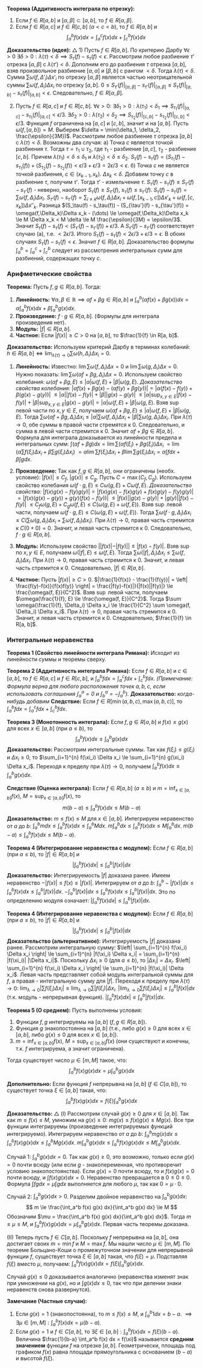 **Теорема (Аддитивность интеграла по отрезку):**
1.  Если $f \in R[a, b]$ и $[\alpha, \beta] \subset [a, b]$, то $f \in R[\alpha, \beta]$.
2.  Если $f \in R[a, c]$ и $f \in R[c, b]$ ($a < c < b$), то $f \in R[a, b]$ и
    $$ \int_a^b f(x) dx = \int_a^c f(x) dx + \int_c^b f(x) dx $$

**Доказательство (идея):**
$\triangle$ 1) Пусть $f \in R[a, b]$. По критерию Дарбу $\forall \epsilon > 0 \ \exists \delta > 0 : \lambda(\tau) < \delta \implies S_\tau(f) - s_\tau(f) < \epsilon$.
Рассмотрим любое разбиение $\tau'$ отрезка $[\alpha, \beta]$ с $\lambda(\tau') < \delta$. Дополним его до разбиения $\tau$ отрезка $[a, b]$, взяв произвольное разбиение $[a, \alpha]$ и $[\beta, b]$ с рангом $<\delta$. Тогда $\lambda(\tau) < \delta$.
Сумма $\sum \omega(f, \Delta'_i) \Delta x'_i$ по отрезку $[\alpha, \beta]$ является частью неотрицательной суммы $\sum \omega(f, \Delta_i) \Delta x_i$ по отрезку $[a, b]$.
$0 \le S_{\tau'}(f)|_{[\alpha,\beta]} - s_{\tau'}(f)|_{[\alpha,\beta]} \le S_\tau(f)|_{[a,b]} - s_\tau(f)|_{[a,b]} < \epsilon$.
Следовательно, $f \in R[\alpha, \beta]$.

2) Пусть $f \in R[a, c]$ и $f \in R[c, b]$.
$\forall \epsilon > 0$:
$\exists \delta_1 > 0 : \lambda(\tau_1) < \delta_1 \implies S_{\tau_1}(f)|_{[a,c]} - s_{\tau_1}(f)|_{[a,c]} < \epsilon/3$.
$\exists \delta_2 > 0 : \lambda(\tau_2) < \delta_2 \implies S_{\tau_2}(f)|_{[c,b]} - s_{\tau_2}(f)|_{[c,b]} < \epsilon/3$.
Функция $f$ ограничена на $[a,c]$ и $[c,b]$, значит и на $[a,b]$. Пусть $\omega(f, [a,b]) = M$.
Выберем $\delta = \min(\delta_1, \delta_2, \frac{\epsilon}{3M})$.
Рассмотрим любое разбиение $\tau$ отрезка $[a, b]$ с $\lambda(\tau) < \delta$.
Возможны два случая:
   а) Точка $c$ является точкой разбиения $\tau$. Тогда $\tau = \tau_1 \cup \tau_2$, где $\tau_1$ - разбиение $[a,c]$, $\tau_2$ - разбиение $[c,b]$. Причем $\lambda(\tau_1) < \delta \le \delta_1$ и $\lambda(\tau_2) < \delta \le \delta_2$.
      $S_\tau(f) - s_\tau(f) = (S_{\tau_1}(f) - s_{\tau_1}(f)) + (S_{\tau_2}(f) - s_{\tau_2}(f)) < \epsilon/3 + \epsilon/3 = 2\epsilon/3 < \epsilon$.
   б) Точка $c$ не является точкой разбиения, $c \in (x_{k-1}, x_k)$. $\Delta x_k < \delta$.
      Добавим точку $c$ в разбиение $\tau$, получим $\tau'$. Тогда $\tau'$ - измельчение $\tau$.
      $S_\tau(f) - s_\tau(f) \le S_{\tau'}(f) - s_{\tau'}(f)$ - неверно, наоборот $S_\tau(f) \ge S_{\tau'}(f)$, $s_\tau(f) \le s_{\tau'}(f)$.
      $S_\tau(f) - s_\tau(f) = \sum \omega(f, \Delta_i) \Delta x_i$.
      $S_{\tau'}(f) - s_{\tau'}(f) = \sum_{i \neq k} \omega(f, \Delta_i) \Delta x_i + \omega(f, [x_{k-1},c])\Delta x'_k + \omega(f, [c,x_k])\Delta x''_k$.
      Разница $(S_\tau(f) - s_\tau(f)) - (S_{\tau'}(f) - s_{\tau'}(f)) = \omega(f,\Delta_k)\Delta x_k - (\dots) \le \omega(f,\Delta_k)\Delta x_k \le M \Delta x_k < M \delta \le M \frac{\epsilon}{3M} = \epsilon/3$.
      Значит $S_\tau(f) - s_\tau(f) < (S_{\tau'}(f) - s_{\tau'}(f)) + \epsilon/3$.
      А $S_{\tau'}(f) - s_{\tau'}(f)$ соответствует случаю (а), т.е. $< 2\epsilon/3$.
      Итого $S_\tau(f) - s_\tau(f) < 2\epsilon/3 + \epsilon/3 = \epsilon$.
В обоих случаях $S_\tau(f) - s_\tau(f) < \epsilon$. Значит $f \in R[a, b]$.
Доказательство формулы $\int_a^b = \int_a^c + \int_c^b$ следует из рассмотрения интегральных сумм для разбиений, содержащих точку $c$.



### Арифметические свойства

**Теорема:** Пусть $f, g \in R[a, b]$. Тогда:
1.  **Линейность:** $\forall \alpha, \beta \in \mathbb{R} \implies \alpha f + \beta g \in R[a, b]$ и $\int_a^b (\alpha f(x) + \beta g(x)) dx = \alpha \int_a^b f(x) dx + \beta \int_a^b g(x) dx$.
2.  **Произведение:** $f \cdot g \in R[a, b]$. (Формулы для интеграла произведения нет).
3.  **Модуль:** $|f| \in R[a, b]$.
4.  **Частное:** Если $|f(x)| \ge C > 0$ на $[a, b]$, то $\frac{1}{f} \in R[a, b]$.

**Доказательство:**
Используем критерий Дарбу в терминах колебаний: $h \in R[a, b] \iff \lim_{\lambda(\tau) \to 0} \sum \omega(h, \Delta_i) \Delta x_i = 0$.

1.  **Линейность:**
    Известно: $\lim \sum \omega(f, \Delta_i) \Delta x = 0$ и $\lim \sum \omega(g, \Delta_i) \Delta x = 0$.
    Нужно показать: $\lim \sum \omega(\alpha f + \beta g, \Delta_i) \Delta x = 0$.
    Используем свойство колебания: $\omega(\alpha f + \beta g, E) \le |\alpha| \omega(f, E) + |\beta| \omega(g, E)$.
    *Доказательство свойства колебания:*
    $|\alpha f(x) + \beta g(x) - (\alpha f(y) + \beta g(y))| = |\alpha(f(x)-f(y)) + \beta(g(x)-g(y))|$
    $\le |\alpha| |f(x)-f(y)| + |\beta| |g(x)-g(y)|$
    $\le |\alpha| \sup_{x,y \in E}|f(x)-f(y)| + |\beta| \sup_{x,y \in E}|g(x)-g(y)| = |\alpha|\omega(f, E) + |\beta|\omega(g, E)$.
    Взяв $\sup$ левой части по $x,y \in E$, получаем $\omega(\alpha f + \beta g, E) \le |\alpha|\omega(f, E) + |\beta|\omega(g, E)$.
    Тогда $\sum \omega(\alpha f + \beta g, \Delta_i) \Delta x_i \le |\alpha| \sum \omega(f, \Delta_i) \Delta x_i + |\beta| \sum \omega(g, \Delta_i) \Delta x_i$.
    При $\lambda(\tau) \to 0$, обе суммы в правой части стремятся к 0. Следовательно, и сумма в левой части стремится к 0. Значит $\alpha f + \beta g \in R[a, b]$.
    Формула для интеграла доказывается из линейности предела и интегральных сумм:
    $\int (\alpha f + \beta g) dx = \lim \sum (\alpha f(\xi_i) + \beta g(\xi_i)) \Delta x_i$
    $= \lim (\alpha \sum f(\xi_i) \Delta x_i + \beta \sum g(\xi_i) \Delta x_i)$
    $= \alpha \lim \sum f(\xi_i) \Delta x_i + \beta \lim \sum g(\xi_i) \Delta x_i = \alpha \int f dx + \beta \int g dx$.

2.  **Произведение:**
    Так как $f, g \in R[a, b]$, они ограничены (необх. условие): $|f(x)| \le C_f$, $|g(x)| \le C_g$. Пусть $C = \max(C_f, C_g)$.
    Используем свойство колебания $\omega(f \cdot g, E) \le C \omega(g, E) + C \omega(f, E)$.
    *Доказательство свойства:*
    $|f(x)g(x) - f(y)g(y)| = |f(x)g(x) - f(x)g(y) + f(x)g(y) - f(y)g(y)|$
    $= |f(x)(g(x)-g(y)) + g(y)(f(x)-f(y))|$
    $\le |f(x)| |g(x)-g(y)| + |g(y)| |f(x)-f(y)|$
    $\le C_f \omega(g, E) + C_g \omega(f, E) \le C (\omega(g, E) + \omega(f, E))$.
    Взяв $\sup$ левой части, получаем $\omega(f \cdot g, E) \le C (\omega(g, E) + \omega(f, E))$.
    Тогда $\sum \omega(f \cdot g, \Delta_i) \Delta x_i \le C (\sum \omega(g, \Delta_i) \Delta x_i + \sum \omega(f, \Delta_i) \Delta x_i)$.
    При $\lambda(\tau) \to 0$, правая часть стремится к $C(0+0)=0$. Значит, и левая часть стремится к 0. Следовательно, $f \cdot g \in R[a, b]$.

3.  **Модуль:**
    Используем свойство $||f(x)| - |f(y)|| \le |f(x) - f(y)|$.
    Взяв $\sup$ по $x, y \in E$, получаем $\omega(|f|, E) \le \omega(f, E)$.
    Тогда $\sum \omega(|f|, \Delta_i) \Delta x_i \le \sum \omega(f, \Delta_i) \Delta x_i$.
    При $\lambda(\tau) \to 0$, правая часть стремится к 0. Значит, и левая часть стремится к 0. Следовательно, $|f| \in R[a, b]$.

4.  **Частное:**
    Пусть $|f(x)| \ge C > 0$.
    $|\frac{1}{f(x)} - \frac{1}{f(y)}| = \left| \frac{f(y)-f(x)}{f(x)f(y)} \right| = \frac{|f(y)-f(x)|}{|f(x)||f(y)|} \le \frac{\omega(f, E)}{C^2}$.
    Взяв $\sup$ левой части, получаем $\omega(\frac{1}{f}, E) \le \frac{\omega(f, E)}{C^2}$.
    Тогда $\sum \omega(\frac{1}{f}, \Delta_i) \Delta x_i \le \frac{1}{C^2} \sum \omega(f, \Delta_i) \Delta x_i$.
    При $\lambda(\tau) \to 0$, правая часть стремится к 0. Значит, и левая часть стремится к 0. Следовательно, $\frac{1}{f} \in R[a, b]$.

### Интегральные неравенства

**Теорема 1 (Свойство линейности интеграла Римана):** 
Исходит из линейности суммы и теоремы сверху.

**Теорема 2 (Аддитивность интеграла Римана):** 
Если $f \in R[a, b]$ и $c \in [a, b]$, то $f \in R[a, c]$ и $f \in R[c, b]$, и $\int_a^b f dx = \int_a^c f dx + \int_c^b f dx$.
*(Примечание: Формула верна для любого расположения точек $a, b, c$, если использовать соглашения $\int_a^a=0$ и $\int_b^a = -\int_a^b$).*
**Доказательство:** *когда-нибудь добавим*
**Следствие:** Если $f \in R[\min(a,b,c), \max(a,b,c)]$, то $\int_a^b f dx = \int_a^c f dx + \int_c^b f dx$.

**Теорема 3 (Монотонность интеграла):**
Если $f, g \in R[a, b]$ и $f(x) \le g(x)$ для всех $x \in [a, b]$ (при $a \le b$), то
$$ \int_a^b f(x) dx \le \int_a^b g(x) dx $$
**Доказательство:**
Рассмотрим интегральные суммы. Так как $f(\xi_i) \le g(\xi_i)$ и $\Delta x_i \ge 0$, то
$\sum_{i=1}^{n} f(\xi_i) \Delta x_i \le \sum_{i=1}^{n} g(\xi_i) \Delta x_i$.
Переходя к пределу при $\lambda(\tau) \to 0$, получаем $\int_a^b f(x) dx \le \int_a^b g(x) dx$.

**Следствие (Оценка интеграла):**
Если $f \in R[a, b]$ ($a \le b$) и $m = \inf_{x \in [a,b]} f(x)$, $M = \sup_{x \in [a,b]} f(x)$, то
$$ m(b-a) \le \int_a^b f(x) dx \le M(b-a) $$
**Доказательство:**
$m \le f(x) \le M$ для $x \in [a, b]$. Интегрируем неравенство от $a$ до $b$:
$\int_a^b m dx \le \int_a^b f(x) dx \le \int_a^b M dx$.
$m \int_a^b dx \le \int_a^b f(x) dx \le M \int_a^b dx$.
$m(b-a) \le \int_a^b f(x) dx \le M(b-a)$.

**Теорема 4 (Интегрирование неравенства с модулем):**
Если $f \in R[a, b]$ (при $a \le b$), то $|f| \in R[a, b]$ и
$$ \left| \int_a^b f(x) dx \right| \le \int_a^b |f(x)| dx $$
**Доказательство:**
Интегрируемость $|f|$ доказана ранее.
Имеем неравенство $-|f(x)| \le f(x) \le |f(x)|$.
Интегрируем от $a$ до $b$:
$\int_a^b -|f(x)| dx \le \int_a^b f(x) dx \le \int_a^b |f(x)| dx$.
$-\int_a^b |f(x)| dx \le \int_a^b f(x) dx \le \int_a^b |f(x)| dx$.
Это по определению модуля означает: $\left| \int_a^b f(x) dx \right| \le \int_a^b |f(x)| dx$.

**Теорема 4 (Интегрирование неравенства с модулем):**
Если $f \in R[a, b]$ (при $a \le b$), то $|f| \in R[a, b]$ и
$$ \left| \int_a^b f(x) dx \right| \le \int_a^b |f(x)| dx $$
**Доказательство (альтернативное):**
Интегрируемость $|f|$ доказана ранее.
Рассмотрим интегральную сумму:
$\left| \sum_{i=1}^{n} f(\xi_i) \Delta x_i \right| \le \sum_{i=1}^{n} |f(\xi_i) \Delta x_i| = \sum_{i=1}^{n} |f(\xi_i)| |\Delta x_i|$.
Поскольку $\Delta x_i \ge 0$ (для $a \le b$), то $|\Delta x_i| = \Delta x_i$.
$\left| \sum_{i=1}^{n} f(\xi_i) \Delta x_i \right| \le \sum_{i=1}^{n} |f(\xi_i)| \Delta x_i$.
Левая часть представляет собой модуль интегральной суммы для $f$, а правая - интегральную сумму для $|f|$.
Переходя к пределу при $\lambda(\tau) \to 0$:
$\lim_{\lambda \to 0} \left| \sum f(\xi_i) \Delta x_i \right| \le \lim_{\lambda \to 0} \sum |f(\xi_i)| \Delta x_i$.
$\left| \lim_{\lambda \to 0} \sum f(\xi_i) \Delta x_i \right| \le \int_a^b |f(x)| dx$ (т.к. модуль - непрерывная функция).
$\left| \int_a^b f(x) dx \right| \le \int_a^b |f(x)| dx$.


**Теорема 5 (О среднем):**
Пусть выполнены условия:
1.  Функции $f, g$ интегрируемы на $[a, b]$ ($f, g \in R[a, b]$).
2.  Функция $g$ знакопостоянна на $[a, b]$ (т.е., либо $g(x) \ge 0$ для всех $x \in [a, b]$, либо $g(x) \le 0$ для всех $x \in [a, b]$).
3.  $m = \inf_{x \in [a,b]} f(x)$, $M = \sup_{x \in [a,b]} f(x)$ (они существуют и конечны, т.к. $f$ интегрируема, а значит ограничена).

Тогда существует число $\mu \in [m, M]$ такое, что:
$$ \int_a^b f(x) g(x) dx = \mu \int_a^b g(x) dx $$

**Дополнительно:** Если функция $f$ непрерывна на $[a, b]$ ($f \in C[a, b]$), то существует точка $\xi \in [a, b]$ такая, что:
$$ \int_a^b f(x) g(x) dx = f(\xi) \int_a^b g(x) dx $$

**Доказательство:**
$\triangle$ (I) Рассмотрим случай $g(x) \ge 0$ для $x \in [a, b]$.
Так как $m \le f(x) \le M$, умножим на $g(x) \ge 0$:
$m g(x) \le f(x) g(x) \le M g(x)$.
Все три функции интегрируемы (произведение интегрируемых функций интегрируемо). Интегрируем неравенство от $a$ до $b$:
$\int_a^b m g(x) dx \le \int_a^b f(x) g(x) dx \le \int_a^b M g(x) dx$.
$m \int_a^b g(x) dx \le \int_a^b f(x) g(x) dx \le M \int_a^b g(x) dx$.

Случай 1: $\int_a^b g(x) dx = 0$.
Так как $g(x) \ge 0$, это возможно, только если $g(x)=0$ почти всюду (или если $g$ - знакопеременная, что противоречит условию знакопостоянства). Если $g(x)=0$ почти всюду, то и $f(x)g(x)=0$ почти всюду, и $\int f(x)g(x) dx = 0$. Неравенство превращается в $0 \le 0 \le 0$. Формула $\int fg dx = \mu \int g dx$ выполняется для любого $\mu$, так как $0 = \mu \cdot 0$.

Случай 2: $\int_a^b g(x) dx > 0$.
Разделим двойное неравенство на $\int_a^b g(x) dx$:
$$ m \le \frac{\int_a^b f(x) g(x) dx}{\int_a^b g(x) dx} \le M $$
Обозначим $\mu = \frac{\int_a^b f(x) g(x) dx}{\int_a^b g(x) dx}$.
Тогда $m \le \mu \le M$, и $\int_a^b f(x) g(x) dx = \mu \int_a^b g(x) dx$. Первая часть теоремы доказана.

(II) Теперь пусть $f \in C[a, b]$.
Поскольку $f$ непрерывна на $[a, b]$, она достигает своих $m = \min f$ и $M = \max f$. Мы нашли число $\mu \in [m, M]$. По теореме Больцано-Коши о промежуточном значении для непрерывной функции $f$, существует точка $\xi \in [a, b]$ такая, что $f(\xi) = \mu$.
Подставляя $f(\xi)$ вместо $\mu$, получаем: $\int_a^b f(x) g(x) dx = f(\xi) \int_a^b g(x) dx$.

Случай $g(x) \le 0$ доказывается аналогично (неравенства изменят знак при умножении на $g(x)$, но и $\int g(x) dx \le 0$, так что при делении знаки неравенств снова развернутся).

**Замечание (Частные случаи):**
1.  Если $g(x) = 1$ (знакопостоянна), то $m \le f(x) \le M$, и $\int_a^b 1 dx = b-a$.
    $\implies \exists \mu \in [m, M] : \int_a^b f(x) dx = \mu (b-a)$.
2.  Если $g(x)=1$ и $f \in C[a, b]$, то
    $\exists \xi \in [a, b] : \int_a^b f(x) dx = f(\xi) (b-a)$.
    Величина $\frac{1}{b-a} \int_a^b f(x) dx = f(\xi)$ называется **средним значением** функции $f$ на отрезке $[a, b]$. Геометрически, площадь под графиком $f(x)$ равна площади прямоугольника с основанием $(b-a)$ и высотой $f(\xi)$.
